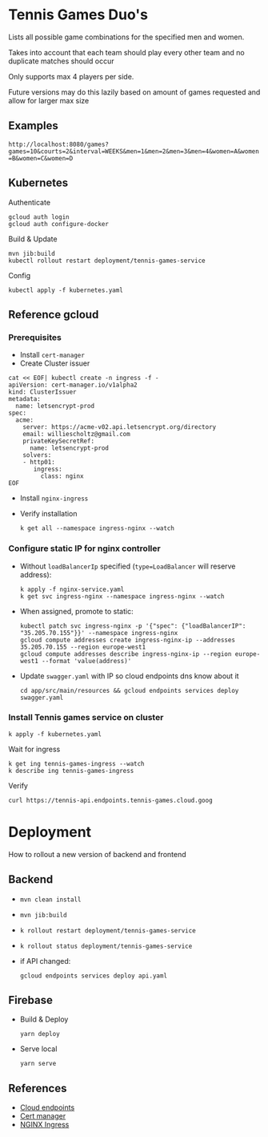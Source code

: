 # Tennis Games Duo's

Lists all possible game combinations for the specified men and women.

Takes into account that each team should play every other team and no duplicate matches should occur

Only supports max 4 players per side.

Future versions may do this lazily based on amount of games requested and allow for larger max size

## Examples

`http://localhost:8080/games?games=10&courts=2&interval=WEEKS&men=1&men=2&men=3&men=4&women=A&women=B&women=C&women=D`


## Kubernetes 

Authenticate

    gcloud auth login
    gcloud auth configure-docker
    
Build & Update

    mvn jib:build
    kubectl rollout restart deployment/tennis-games-service
    
Config
    
    kubectl apply -f kubernetes.yaml
    
## Reference gcloud

### Prerequisites

* Install `cert-manager`
* Create Cluster issuer

```
cat << EOF| kubectl create -n ingress -f -
apiVersion: cert-manager.io/v1alpha2
kind: ClusterIssuer
metadata:
  name: letsencrypt-prod
spec:
  acme:
    server: https://acme-v02.api.letsencrypt.org/directory
    email: williescholtz@gmail.com
    privateKeySecretRef:
      name: letsencrypt-prod
    solvers:
    - http01:
       ingress:
         class: nginx
EOF
```

* Install `nginx-ingress`
* Verify installation
      
      k get all --namespace ingress-nginx --watch

### Configure static IP for nginx controller

* Without `loadBalancerIp` specified (`type=LoadBalancer` will reserve address):
        
      k apply -f nginx-service.yaml
      k get svc ingress-nginx --namespace ingress-nginx --watch
       
* When assigned, promote to static: 

      kubectl patch svc ingress-nginx -p '{"spec": {"loadBalancerIP": "35.205.70.155"}}' --namespace ingress-nginx
      gcloud compute addresses create ingress-nginx-ip --addresses 35.205.70.155 --region europe-west1  
      gcloud compute addresses describe ingress-nginx-ip --region europe-west1 --format 'value(address)'

* Update `swagger.yaml` with IP so cloud endpoints dns know about it

      cd app/src/main/resources && gcloud endpoints services deploy swagger.yaml
      
### Install Tennis games service on cluster 

    k apply -f kubernetes.yaml
    
Wait for ingress

    k get ing tennis-games-ingress --watch
    k describe ing tennis-games-ingress
    
Verify 

    curl https://tennis-api.endpoints.tennis-games.cloud.goog
    
# Deployment

How to rollout a new version of backend and frontend

## Backend

* `mvn clean install`
* `mvn jib:build`
* `k rollout restart deployment/tennis-games-service`
* `k rollout status deployment/tennis-games-service`
* if API changed:

      gcloud endpoints services deploy api.yaml

## Firebase

* Build & Deploy

      yarn deploy

* Serve local

      yarn serve
      
## References

* [Cloud endpoints](https://cloud.google.com/endpoints/docs/openapi/get-started-kubernetes-engine)
* [Cert manager](https://cert-manager.io/)
* [NGINX Ingress](https://kubernetes.github.io/ingress-nginx/deploy/)
